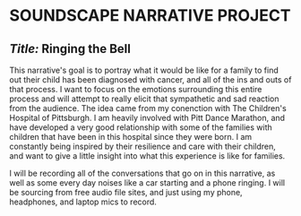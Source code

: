 # **SOUNDSCAPE NARRATIVE PROJECT**

## *Title:* Ringing the Bell

This narrative's goal is to portray what it would be like for a family to find out their child has been diagnosed with cancer, and all of the ins and outs of that process. I want to focus on the emotions surrounding this entire process and will attempt to really elicit that sympathetic and sad reaction from the audience. The idea came from my conenction with The Children's Hospital of Pittsburgh. I am heavily involved with Pitt Dance Marathon, and have developed a very good relationship with some of the families with children that have been in this hospital since they were born. I am constantly being inspired by their resilience and care with their children, and want to give a little insight into what this experience is like for families.

I will be recording all of the conversations that go on in this narrative, as well as some every day noises like a car starting and a phone ringing. I will be sourcing from free audio file sites, and just using my phone, headphones, and laptop mics to record.

